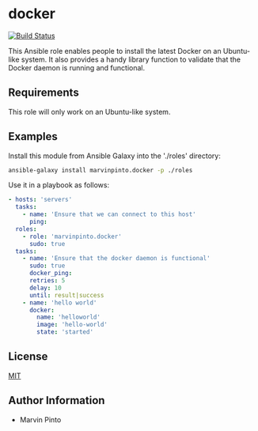 docker
======

[![Build Status](https://travis-ci.org/marvinpinto/ansible-role-docker.svg?branch=first-pass)](https://travis-ci.org/marvinpinto/ansible-role-docker)

This Ansible role enables people to install the latest Docker on an Ubuntu-like
system. It also provides a handy library function to validate that the Docker
daemon is running and functional.

Requirements
------------

This role will only work on an Ubuntu-like system.

Examples
--------

Install this module from Ansible Galaxy into the './roles' directory:
```bash
ansible-galaxy install marvinpinto.docker -p ./roles
```

Use it in a playbook as follows:
```yaml
- hosts: 'servers'
  tasks:
    - name: 'Ensure that we can connect to this host'
      ping:
  roles:
    - role: 'marvinpinto.docker'
      sudo: true
  tasks:
    - name: 'Ensure that the docker daemon is functional'
      sudo: true
      docker_ping:
      retries: 5
      delay: 10
      until: result|success
    - name: 'hello world'
      docker:
        name: 'helloworld'
        image: 'hello-world'
        state: 'started'
```

License
-------

[MIT](LICENSE.txt)

Author Information
------------------

- Marvin Pinto
